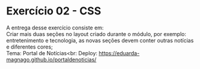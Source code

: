 # Exercício 02 - CSS
A entrega desse exercício consiste em:<br>
Criar mais duas seções no layout criado durante o módulo, por exemplo: entretenimento e tecnologia, as novas seções devem conter outras notícias e diferentes cores;<br>
Tema: Portal de Notícias<br:
Deploy: https://eduarda-magnago.github.io/portaldenoticias/

